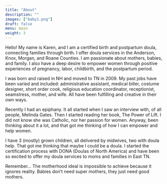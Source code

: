 ```yaml
---
title: "About"
description: ""
images: ["baby1.png"]
draft: false
menu: main
weight: 3
---
```


Hello! My name is Karen, and I am a certified birth and postpartum doula,
connecting families through birth.  I offer doula services in the Anderson,
Knox, Morgan, and Roane Counties.  I am passionate about mothers, babies, and
family.  I also have a deep desire to empower women through positive
experiences of pregnancy, labor, childbirth, and the postpartum period.

I was born and raised in NH and moved to TN in 2009.  My past jobs have been
varied and included: administrative assistant, medical biller, costume
designer, short order cook, religious education coordinator, receptionist,
seamstress, mother, and wife.  All have been fulfilling and creative in their
own ways. 

Recently I had an epiphany.  It all started when I saw an interview with, of
all people, Melinda Gates.  Then I started reading her book, The Power of Lift.
I did not know she was Catholic, nor her passion for women.  Anyway, been
thinking about it a lot, and that got me thinking of how I can empower and help
women.  
 
I have 3 (mostly) grown children, all delivered by midwives, two with doula
help.  That got me thinking that maybe I could be a doula.  I started the
certification process with DONA (Doulas of North America) and have been so
excited to offer my doula services to moms and families in East TN.

Remember... The motherhood ideal is impossible to achieve because it ignores
reality.  Babies don’t need super mothers, they just need good mothers.  
